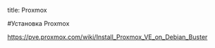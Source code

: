 title: Proxmox

#Установка Proxmox 

https://pve.proxmox.com/wiki/Install_Proxmox_VE_on_Debian_Buster